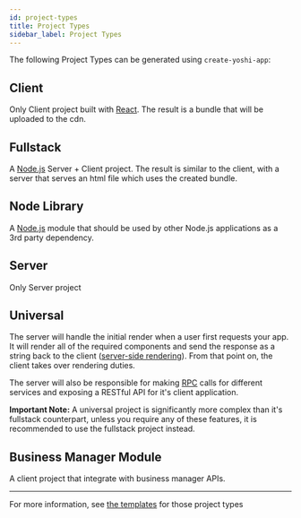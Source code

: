 ```yaml
---
id: project-types
title: Project Types
sidebar_label: Project Types
---
```


The following Project Types can be generated using `create-yoshi-app`:

## Client
Only Client project built with [React](https://reactjs.org/). The result is a bundle that will be uploaded to the cdn.

## Fullstack
A [Node.js](https://nodejs.org/en/) Server + Client project. The result is similar to the client, with a server that serves an html file which uses the created bundle.

## Node Library
A [Node.js](https://docs.npmjs.com/getting-started/creating-node-modules) module that should be used by other Node.js applications as a 3rd party dependency.

## Server
Only Server project

## Universal
The server will handle the initial render when a user first requests your app. It will render all of the required components and send the response as a string back to the client ([server-side rendering](https://reactjs.org/docs/react-dom-server.html)). From that point on, the client takes over rendering duties.

The server will also be responsible for making [RPC](https://github.com/wix-private/fed-handbook/blob/master/RPC.md) calls for different services and exposing a RESTful API for it's client application.

__Important Note:__ A universal project is significantly more complex than it's fullstack counterpart, unless you require any of these features, it is recommended to use the fullstack project instead.

## Business Manager Module
A client project that integrate with business manager APIs.

_____________________

For more information, see [the templates](https://github.com/wix/yoshi/tree/master/packages/create-yoshi-app/templates)
 for those project types
